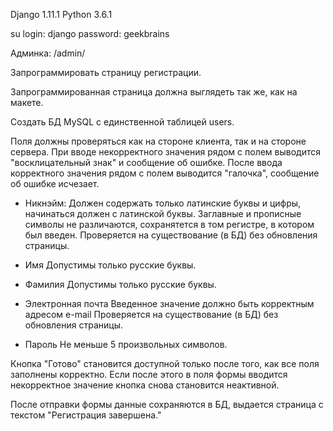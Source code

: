 Django 1.11.1
Python 3.6.1

su login: django
password: geekbrains

Админка: /admin/ 

Запрограммировать страницу регистрации.

Запрограммированная страница должна выглядеть так же, как на макете.

Создать БД MySQL с единственной таблицей users.

Поля должны проверяться как на стороне клиента, так и на стороне сервера.
При вводе некорректного значения рядом с полем выводится "восклицательный знак" и сообщение об ошибке.
После ввода корректного значения рядом с полем выводится "галочка", сообщение об ошибке исчезает.

- Никнэйм:
  Должен содержать только латинские буквы и цифры, начинаться должен с латинской буквы.
  Заглавные и прописные символы не различаются, сохранятется в том регистре, в котором был введен.
  Проверяется на существование (в БД) без обновления страницы.

- Имя
  Допустимы только русские буквы.
 
- Фамилия
  Допустимы только русские буквы.
  
- Электронная почта
  Введенное значение должно быть корректным адресом e-mail
  Проверяется на существование (в БД) без обновления страницы.

- Пароль
  Не меньше 5 произвольных символов.

Кнопка "Готово" становится доступной только после того, как все поля заполнены корректно.
Если после этого в поля формы вводится некорректное значение кнопка снова становится неактивной.

После отправки формы данные сохраняются в БД, выдается страница с текстом "Регистрация завершена."
   
 
